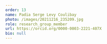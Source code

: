 ```yaml
---
order: 13
name: Padia Serge Levy Coulibay
photo: /images/20211216_235209.jpg
role: research_group_member
url: https://orcid.org/0000-0003-2221-407X
bio: null
---
```

